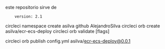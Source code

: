 este repositorio sirve de

        version: 2.1


circleci namespace create asilva github AlejandroSilva
circleci orb create asilva/ecr-ecs-deploy
circleci orb validate <path> [flags]

circleci orb publish config.yml asilva/ecr-ecs-deploy@0.0.1